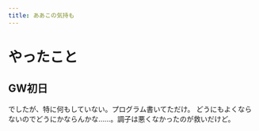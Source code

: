 ```yaml
---
title: ああこの気持も
---
```


# やったこと

## GW初日

でしたが、特に何もしていない。プログラム書いてただけ。
どうにもよくならないのでどうにかならんかな……。調子は悪くなかったのが救いだけど。